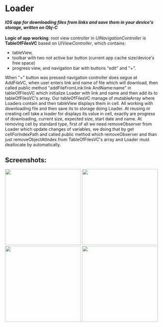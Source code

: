 # Loader

#### *IOS app for downloading files from links and save them in your device's storage, written on Obj-C*

**Logic of app working**: root view controller in *UINavigationController* is **TableOfFilesVC** based on *UIViewController*, which contains: 
- tableView, 
- toolbar with two not active bar button (current app cache size/device's free space) 
- progress view, and navigation bar with buttons "edit" and "+".

When "+" button was pressed navigation controller does segue at AddFileVC, when user enters link and name of file which will download, then called public method "addFileFromLink:link AndName:name" in tableOfFilesVC which initialize Loader with link and name and then add its to tableOfFilesVC's array. Our tableOfFilesVC manage of mutableArray where Loaders contain and then tableView displays them in cell.
All working with downloading file and then save its to storage doing Loader. 
At reusing or creating cell take a loader for displays its value in cell, exactly are progress of downloading, current size, expected size, start date and name. At removing cell by standard type, first of all we need removeObserver from Loader which update changes of variables, we doing that by get cellForIndexPath and called public method which removeObserver and than just removeObjectAtIndex from TableOfFilesVC's array and Loader must deallocate by automatically. 

## Screenshots:
<p align="center">
<img src="https://pp.vk.me/c836420/v836420107/da15/czbKWWwVIok.jpg" width="250">
<img src="https://pp.vk.me/c836420/v836420107/da0c/B2b2wHD-RJc.jpg" width="250"> <br />   
<img src="https://pp.vk.me/c836420/v836420107/d9fa/OeeJ3pDckFA.jpg" width="250"> 
<img src="https://pp.vk.me/c836420/v836420107/d9f1/J43Auj3PtCs.jpg" width="250"> 
</p>
